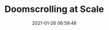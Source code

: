 ---
date: 2021-01-26 06:59:48
link:
  source: pocket
  source_url: https://getpocket.com
  text: Doomscrolling at Scale
  url: https://randsinrepose.com/archives/doomscrolling-at-scale/
source: pocket
syndicated:
- type: pocket
  url: https://randsinrepose.com/archives/doomscrolling-at-scale/
- type: mastodon
  url: https://mastodon.technology/users/roytang/statuses/105620728996142254
- type: twitter
  url: https://twitter.com/roytang/statuses/1353960970054295552/
title: Doomscrolling at Scale
---